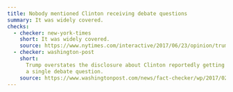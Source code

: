 ```yaml
---
title: Nobody mentioned Clinton receiving debate questions
summary: It was widely covered.
checks:
  - checker: new-york-times
    short: It was widely covered.
    source: https://www.nytimes.com/interactive/2017/06/23/opinion/trumps-lies.html
  - checker: washington-post
    short:
      Trump overstates the disclosure about Clinton reportedly getting
      a single debate question.
    source: https://www.washingtonpost.com/news/fact-checker/wp/2017/02/16/fact-checking-president-trumps-news-conference/
---
```


